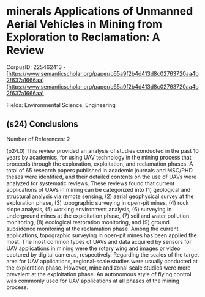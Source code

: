 # minerals Applications of Unmanned Aerial Vehicles in Mining from Exploration to Reclamation: A Review

CorpusID: 225462413 - [https://www.semanticscholar.org/paper/c65a9f2b4d413d8c02763720aa4b2f637a1666aa](https://www.semanticscholar.org/paper/c65a9f2b4d413d8c02763720aa4b2f637a1666aa)

Fields: Environmental Science, Engineering

## (s24) Conclusions
Number of References: 2

(p24.0) This review provided an analysis of studies conducted in the past 10 years by academics, for using UAV technology in the mining process that proceeds through the exploration, exploitation, and reclamation phases. A total of 65 research papers published in academic journals and MSC/PHD theses were identified, and their detailed contents on the use of UAVs were analyzed for systematic reviews. These reviews found that current applications of UAVs in mining can be categorized into (1) geological and structural analysis via remote sensing, (2) aerial geophysical survey at the exploration phase, (3) topographic surveying in open-pit mines, (4) rock slope analysis, (5) working environment analysis, (6) surveying in underground mines at the exploitation phase, (7) soil and water pollution monitoring, (8) ecological restoration monitoring, and (9) ground subsidence monitoring at the reclamation phase. Among the current applications, topographic surveying in open-pit mines has been applied the most. The most common types of UAVs and data acquired by sensors for UAV applications in mining were the rotary wing and images or video captured by digital cameras, respectively. Regarding the scales of the target area for UAV applications, regional-scale studies were usually conducted at the exploration phase. However, mine and zonal scale studies were more prevalent at the exploitation phase. An autonomous style of flying control was commonly used for UAV applications at all phases of the mining process.
